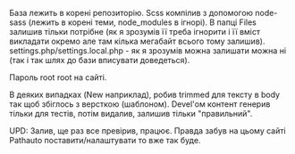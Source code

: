 База лежить в корені репозиторію.
Scss компілив з допомогою node-sass (лежить в корені теми, node_modules в ігнорі).
В папці Files залишив тільки потрібне (як я зрозумів її треба ігнорити і її вміст викладати окремо але там кілька мегабайт всього тому залишив).
settings.php/settings.local.php - як я зрозумів можна залишати можна ні (так і так шлях до бази вписувати доведеться).

Пароль root root на сайті.

В деяких випадках (New наприклад), робив trimmed для тексту в body так щоб збіглось з версткою (шаблоном).
Devel'ом контент генерив тільки для тестів, потім видалив, залишив тільки "правильний".

UPD: Залив, ще раз все превірив, працює. Правда забув на цьому сайті Pathauto поставити/налаштувати то вже так буде.


